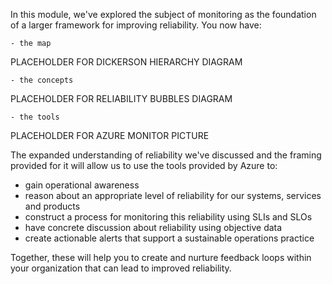 In this module, we've explored the subject of monitoring as the foundation
of a larger framework for improving reliability. You now have:

    - the map

PLACEHOLDER FOR DICKERSON HIERARCHY DIAGRAM

    - the concepts

PLACEHOLDER FOR RELIABILITY BUBBLES DIAGRAM

    - the tools

PLACEHOLDER FOR AZURE MONITOR PICTURE

The expanded understanding of reliability we've discussed and the framing
provided for it will allow us to use the tools provided by Azure to:

-   gain operational awareness
-   reason about an appropriate level of reliability for our systems,
    services and products
-   construct a process for monitoring this reliability using SLIs and SLOs
-   have concrete discussion about reliability using objective data
-   create actionable alerts that support a sustainable operations practice

Together, these will help you to create and nurture feedback loops within
your organization that can lead to improved reliability.
